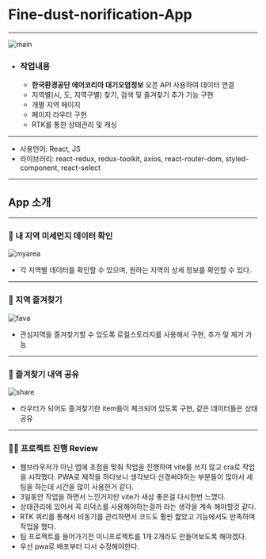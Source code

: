 # Fine-dust-norification-App 

---
![main](https://user-images.githubusercontent.com/100064540/228412038-a1995b1c-8b1d-4fe6-b717-d951534023d5.jpg)

- ### 작업내용

  - **한국환경공단 에어코리아 대기오염정보** 오픈 API 사용하여 데이터 연결
  - 지역별(시, 도, 지역구별) 찾기, 검색 및 즐겨찾기 추가 기능 구현
  - 개별 지역 페이지
  - 페이지 라우터 구현
  - RTK를 통한 상태관리 및 캐싱

---

- 사용언어: React, JS
- 라이브러리: react-redux, redux-toolkit, axios, react-router-dom, styled-component,  react-select 

---

  ## App 소개

---

  ### 🏡 내 지역 미세먼지 데이터 확인


 ![myarea](https://user-images.githubusercontent.com/100064540/228406744-240a8f88-3dbf-4081-91d7-72a7030c272a.gif)


  - 각 지역별 데이터를 확인할 수 있으며, 원하는 지역의 상세 정보를 확인할 수 있다.

  ---

  ### 💨 지역 즐겨찾기

  ![fava](https://user-images.githubusercontent.com/100064540/228406782-df15809c-e180-4e44-b7c2-0d95986761c4.gif)

- 관심지역을 즐겨찾기할 수 있도록 로컬스토리지를 사용해서 구현, 추가 및 제거 가능

---

### 📌 즐겨찾기 내역 공유

![share](https://user-images.githubusercontent.com/100064540/228406814-548915fa-f86e-4d27-8533-560eb7b1964f.gif)


- 라우터가 되어도 즐겨찾기한 item들이 체크되어 있도록 구현, 같은 데이터들은 상태공유

---

### 👍🏻 프로젝트 진행 Review 

- 웹브라우저가 아닌 앱에 초점을 맞춰 작업을 진행하며 vite를 쓰지 않고 cra로 작업을 시작했다. PWA로 제작을 하다보니 생각보다 신경써야하는 부분들이 많아서 세팅을 하는데 시간을 많이 사용한거 같다.
- 3일동안 작업을 하면서 느낀거지만 vite가 새삼 좋은걸 다시한번 느꼈다.
- 상태관리에 있어서 꼭 리덕스를 사용해야하는걸까 라는 생각을 계속 해야할것 같다.
- RTK 쿼리를 통해서 비동기를 관리하면서 코드도 훨씬 짧았고 기능에서도 만족하며 작업을 했다.
- 팀 프로젝트를 들어가기전 미니프로젝트를 1개 2개라도 만들어보도록 해야겠다.
- 우선 pwa로 배포부터 다시 수정해야한다.

